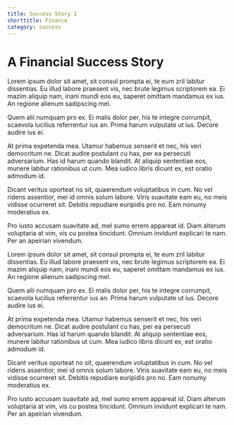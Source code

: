 ```yaml
---
title: Success Story 1
shorttitle: Finance
category: success
---
```

# A Financial Success Story

Lorem ipsum dolor sit amet, sit consul prompta ei, te eum zril labitur
dissentias. Eu illud labore praesent vis, nec brute legimus scriptorem ea. Ei
mazim aliquip nam, inani mundi eos eu, saperet omittam mandamus ex ius. An
regione alienum sadipscing mel.

Quem alii numquam pro ex. Ei malis dolor per, his te integre corrumpit, scaevola
lucilius referrentur ius an. Prima harum vulputate ut ius. Decore audire ius ei.

At prima expetenda mea. Utamur habemus senserit et nec, his veri democritum ne.
Dicat audire postulant cu has, per ea persecuti adversarium. Has id harum quando
blandit. At aliquip sententiae eos, munere labitur rationibus ut cum. Mea iudico
libris dicunt ex, est oratio admodum id.

Dicant veritus oporteat no sit, quaerendum voluptatibus in cum. No vel ridens
assentior, mei id omnis solum labore. Viris suavitate eam eu, no meis vidisse
ocurreret sit. Debitis repudiare euripidis pro no. Eam nonumy moderatius ex.

Pro iusto accusam suavitate ad, mel sumo errem appareat id. Diam alterum
voluptaria at vim, vis cu postea tincidunt. Omnium invidunt explicari te nam.
Per an apeirian vivendum.


Lorem ipsum dolor sit amet, sit consul prompta ei, te eum zril labitur
dissentias. Eu illud labore praesent vis, nec brute legimus scriptorem ea. Ei
mazim aliquip nam, inani mundi eos eu, saperet omittam mandamus ex ius. An
regione alienum sadipscing mel.

Quem alii numquam pro ex. Ei malis dolor per, his te integre corrumpit, scaevola
lucilius referrentur ius an. Prima harum vulputate ut ius. Decore audire ius ei.

At prima expetenda mea. Utamur habemus senserit et nec, his veri democritum ne.
Dicat audire postulant cu has, per ea persecuti adversarium. Has id harum quando
blandit. At aliquip sententiae eos, munere labitur rationibus ut cum. Mea iudico
libris dicunt ex, est oratio admodum id.

Dicant veritus oporteat no sit, quaerendum voluptatibus in cum. No vel ridens
assentior, mei id omnis solum labore. Viris suavitate eam eu, no meis vidisse
ocurreret sit. Debitis repudiare euripidis pro no. Eam nonumy moderatius ex.

Pro iusto accusam suavitate ad, mel sumo errem appareat id. Diam alterum
voluptaria at vim, vis cu postea tincidunt. Omnium invidunt explicari te nam.
Per an apeirian vivendum.
